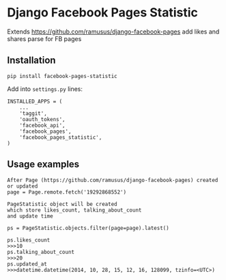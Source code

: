 # Django Facebook Pages Statistic

Extends https://github.com/ramusus/django-facebook-pages
add likes and shares parse for FB pages


## Installation

    pip install facebook-pages-statistic

Add into `settings.py` lines:

    INSTALLED_APPS = (
        ...
        'taggit',
        'oauth_tokens',
        'facebook_api',
        'facebook_pages',
        'facebook_pages_statistic',
    )


## Usage examples
    After Page (https://github.com/ramusus/django-facebook-pages) created or updated
    page = Page.remote.fetch('19292868552')

    PageStatistic object will be created
    which store likes_count, talking_about_count
    and update time

    ps = PageStatistic.objects.filter(page=page).latest()

    ps.likes_count
    >>>10
    ps.talking_about_count
    >>>20
    ps.updated_at
    >>>datetime.datetime(2014, 10, 28, 15, 12, 16, 128099, tzinfo=<UTC>)

